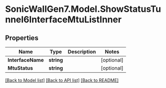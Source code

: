 # SonicWallGen7.Model.ShowStatusTunnel6InterfaceMtuListInner

## Properties

Name | Type | Description | Notes
------------ | ------------- | ------------- | -------------
**InterfaceName** | **string** |  | [optional] 
**MtuStatus** | **string** |  | [optional] 

[[Back to Model list]](../README.md#documentation-for-models) [[Back to API list]](../README.md#documentation-for-api-endpoints) [[Back to README]](../README.md)

